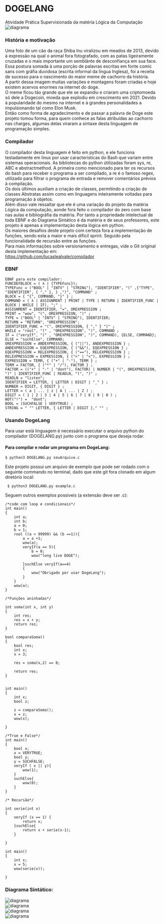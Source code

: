 # DOGELANG
Atividade Prática Supervisionada da matéria Lógica da Computação  
![diagrama](/diagrams/dogeLogo.jpg)  

### História e motivação  
 Uma foto de um cão da raça Shiba Inu viralizou em meados de 2013, devido à expressão na qual o animal fora fotografado, com as patas ligeiramente cruzadas e o mais importante um semblânte de desconfiança em sua face.  
 Essa postura somada à uma porção de palavras escritas em fonte comic sans com gráfia duvidosa (escrita informal da língua Inglesa), foi a receita de sucesso para o nascimento do maior meme de cachorro da história.  
 A partir dessa imagem muitas variações e montagens foram criadas e hoje existem acervos enormes na internet do doge.  
 O meme ficou tão grande que ele se expandiu e criaram uma criptomoeda só dele a Dogecoin, moeda que explodiu em crescimento em 2021. Devido à popularidade do mesmo na internet e à grandes personalidades a impulsionando tal como Elon Musk.  
 Então como forma de agradecimento e de passar a palavra de Doge este projeto tomou forma, para quem conhece as falas atribuídas ao cachorro nas charges, algumas delas viraram a sintaxe desta linguagem de programação simples.  
  
### Compilador  
 O compilador desta linguagem é feito em python, e ele funciona testadamente em linux por usar caracteristicas do Bash que variam entre sistemas operacionais. As bibliotecas do python útilizadas foram sys, re, ABC e abstractmethod. A primeira como mencionado para ter os recursos do bash para receber o programa a ser compilado, a re é o famoso regex, utilizado para filtrar o programa de entrada e remover comentários prévios à compilação.  
 Os dois últimos auxiliam a criação de classes, permitindo a criação de classes Abstratas assim como em linguagens inteiramente voltadas para programação à objetos.  
 Além disso vale ressaltar que ele é uma variação do projeto da matéria Lógica da computação, aonde fora feito o compilador do zero com base nas aulas e bibliográfia da matéria. Por tanto a propriedade intelectual de toda EBNF e do Diagrama Sintático é da matéria e de seus professores, este projeto é apenas a implementação desta lógica em python.  
 Os maiores desafios deste projeto com certeza fora a implementação de funções, sendo esta a maior e mais díficil sprint. Seguido pela funcionalidade de recursão entre as funções.  
 Para mais informações sobre versionamento e entregas, vide o Git original desta implementação em:  
 https://github.com/lucaslealvale/compilador  
   
### EBNF  
```
EBNF para este compilador:  
FUNCDEFBLOCK = ( λ | {TYPEFunc});  
TYPEFunc = ("BOOL" | "INTV" | "STRING"), "IDENTIFIER", "(" ,{"TYPE", "IDENTIFIER", { "," }, } ,")", "COMMAND" ;  
BLOCK = { "{", COMMAND, "}" } ;  
COMMAND = ( λ | ASSIGNMENT | PRINT | TYPE | RETURN | IDENTIFIER_FUNC | BLOCK | WHILE | IF), ";" ;  
ASSIGNMENT = IDENTIFIER, "=", OREXPRESSION ;  
PRINT = "wow", "(", OREXPRESSION, ")" ;  
TYPE = ("BOOL" | "INTV" | "STRING"), IDENTIFIER;  
RETURN = "RETURN", "OREXPRESSION";  
IDENTIFIER_FUNC = "(", OREXPRESSION, { "," } ")" ;  
WHILE = "rool", "(" , "OREXPRESSION", ")", COMMAND ;  
IF = ("veryIf", "(" , "OREXPRESSION", ")", COMMAND), {ELSE, COMMAND};  
ELSE = "suchElse", COMMAND;   
OREXPRESSION = ANDEXPRESSION, { ("||"), ANDEXPRESSION } ;  
ANDEXPRESSION = EQEXPRESSION, { ("&&"), EQEXPRESSION } ;  
EQEXPRESSION = RELEXPRESSION, { ("=="), RELEXPRESSION } ;  
RELEXPRESSION = EXPRESSION, { (">" | "<"), EXPRESSION } ;  
EXPRESSION = TERM, { ("+" | "-"), TERM } ;  
TERM = FACTOR, { ("*" | "/"), FACTOR } ;  
FACTOR = (("+" | "-" | "dont"), FACTOR) | NUMBER | "(", OREXPRESSION, ")" | IDENTIFIER_FUNC | READLN, "(", ")" ;  
READLN = "listen";  
IDENTIFIER = LETTER, { LETTER | DIGIT | "_" } ;  
NUMBER = DIGIT, { DIGIT } ;  
LETTER = ( a | ... | z | A | ... | Z ) ;  
DIGIT = ( 1 | 2 | 3 | 4 | 5 | 6 | 7 | 8 | 9 | 0 ) ;  
NOT("!") =  "dont";  
BOOL = (SUCHFALSE | VERYTRUE) ;  
STRING = " "" LETTER, { LETTER | DIGIT }," "" ;  
```
### Usando DogeLang  
Para usar está linguagem é necessário executar o arquivo python do compilador (DOGELANG.py) junto com o programa que deseja rodar.  
 #### Para compilar e rodar um programa em DogeLang:  
```
$ python3 DOGELANG.py seuArquivo.c 
```

Este projeto possui um arquivo de exemplo que pode ser rodado com o seguinte commando no terminal, dado que este git fora clonado em algum diretório local:  
```
 $ python3 DOGELANG.py example.c
```  
Seguem outros exemplos possiveis (a extensão deve ser .c):  
```
/*code com loop e condicionais*/
int main()
{
    int a;
    int b;
    a = 0;
    b = 1;
    rool ((a < 99999) && (b ==1)){
        a = a +1;
        wow(a);
        veryIf(a == 5){
            b = 0;
            wow("long live DOGE");

        }suchElse veryIf(a==4)
        {
            wow("Obrigado por usar DogeLang");
        }
    }
    wow(a);
}
```
  
```
/*Funções aninhadas*/

int soma(int x, int y)
{
    int res;
    res = x + y;
    return res;    
}

bool comparaSoma()
{
    bool res;
    int x;
    x = 3;
    
    res = soma(x,2) == 8;
    
    return res;
}


int main()
{
    int x;
    bool z;
    
    z = comparaSoma();
    x = z;
    wow(x);
    
}

```
  
```
/*True e False*/
int main()
{
    bool x;
    x = VERYTRUE;
    bool y;
    y = SUCHFALSE;
    veryIf ( x || y){
        wow(1);
    }
    suchElse{
        wow(0);
    }
}
```  
```
/* Recursão*/

int serie(int x)
{
    veryIf (x == 1) {
        return x;
    }suchElse{
    	return x + serie(x-1);
    }
    
}

int main()
{
    int x;
    x = 5;
    wow(serie(x));
    
}

```  
### Diagrama Sintático:  
  
![diagrama](/diagrams/block.PNG)  
![diagrama](/diagrams/command.PNG)  
![diagrama](/diagrams/factor.PNG)  
![diagrama](/diagrams/binOP.PNG)  
